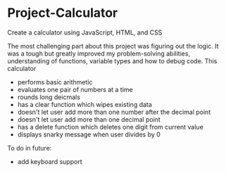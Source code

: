 # Project-Calculator
Create a calculator using JavaScript, HTML, and CSS

The most challenging part about this project was figuring out the logic. It was a tough but greatly improved my problem-solving abilities, understanding of functions, variable types and how to debug code.
This calculator 
- performs basic arithmetic 
- evaluates one pair of numbers at a time 
- rounds long deicmals 
- has a clear function which wipes existing data 
- doesn't let user add more than one number after the decimal point 
- doesn't let user add more than one decimal point 
- has a delete function which deletes one digit from current value 
- displays snarky message when user divides by 0 

To do in future:
- add keyboard support 
